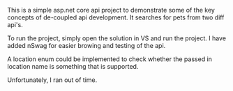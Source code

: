 This is a simple asp.net core api project to demonstrate some of the key concepts of de-coupled api development. It searches for pets from two diff api's.

To run the project, simply open the solution in VS and run the project. I  have added nSwag for easier browing and testing of the api.

A location enum could be implemented to check whether the passed in location name is something that is supported.

Unfortunately, I ran out of time.
